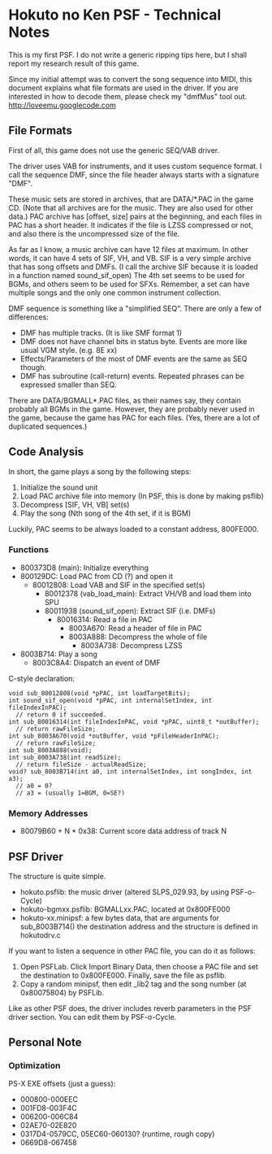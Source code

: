 Hokuto no Ken PSF - Technical Notes
===================================

This is my first PSF. I do not write a generic ripping tips here,
but I shall report my research result of this game.

Since my initial attempt was to convert the song sequence into MIDI,
this document explains what file formats are used in the driver.
If you are interested in how to decode them, please check my "dmfMus" tool out.
<http://loveemu.googlecode.com>

File Formats
------------

First of all, this game does not use the generic SEQ/VAB driver.

The driver uses VAB for instruments, and it uses custom sequence format.
I call the sequence DMF, since the file header always starts with a signature "DMF".

These music sets are stored in archives, that are DATA/*.PAC in the game CD.
(Note that all archives are for the music. They are also used for other data.)
PAC archive has [offset, size] pairs at the beginning, and each files in PAC
has a short header. It indicates if the file is LZSS compressed or not,
and also there is the uncompressed size of the file.

As far as I know, a music archive can have 12 files at maximum.
In other words, it can have 4 sets of SIF, VH, and VB.
SIF is a very simple archive that has song offsets and DMFs.
(I call the archive SIF because it is loaded in a function named sound_sif_open)
The 4th set seems to be used for BGMs, and others seem to be used for SFXs.
Remember, a set can have multiple songs and the only one common instrument collection.

DMF sequence is something like a "simplified SEQ". There are only a few of differences:

- DMF has multiple tracks. (It is like SMF format 1)
- DMF does not have channel bits in status byte. Events are more like usual VGM style. (e.g. 8E xx)
- Effects/Parameters of the most of DMF events are the same as SEQ though.
- DMF has subroutine (call-return) events. Repeated phrases can be expressed smaller than SEQ.

There are DATA/BGMALL*.PAC files, as their names say, they contain probably all BGMs in the game.
However, they are probably never used in the game, because the game has PAC for each files.
(Yes, there are a lot of duplicated sequences.)

Code Analysis
-------------

In short, the game plays a song by the following steps:

1. Initialize the sound unit
2. Load PAC archive file into memory (In PSF, this is done by making psflib)
3. Decompress [SIF, VH, VB] set(s)
4. Play the song (Nth song of the 4th set, if it is BGM)

Luckily, PAC seems to be always loaded to a constant address, 800FE000.

### Functions ###

- 800373D8 (main): Initialize everything
- 800129DC: Load PAC from CD (?) and open it
  - 80012808: Load VAB and SIF in the specified set(s)
    - 80012378 (vab_load_main): Extract VH/VB and load them into SPU
    - 80011938 (sound_sif_open): Extract SIF (i.e. DMFs)
      - 80016314: Read a file in PAC
        - 8003A670: Read a header of file in PAC
        - 8003A888: Decompress the whole of file
          - 8003A738: Decompress LZSS
- 8003B714: Play a song
  - 8003C8A4: Dispatch an event of DMF

C-style declaration:

~~~~~~~~~~~~~~~~~~~~~~~~~~~~~~~~~~~~~~~~~~~~~~~~~~~~~~~~~~~~
void sub_80012808(void *pPAC, int loadTargetBits);
int sound_sif_open(void *pPAC, int internalSetIndex, int fileIndexInPAC);
  // return 0 if succeeded.
int sub_80016314(int fileIndexInPAC, void *pPAC, uint8_t *outBuffer);
  // return rawFileSize;
int sub_8003A670(void *outBuffer, void *pFileHeaderInPAC);
  // return rawFileSize;
int sub_8003A888(void);
int sub_8003A738(int readSize);
  // return fileSize - actualReadSize;
void? sub_8003B714(int a0, int internalSetIndex, int songIndex, int a3);
  // a0 = 0?
  // a3 = (usually 1=BGM, 0=SE?)
~~~~~~~~~~~~~~~~~~~~~~~~~~~~~~~~~~~~~~~~~~~~~~~~~~~~~~~~~~~~

### Memory Addresses ###

- 80079B60 + N * 0x38: Current score data address of track N

PSF Driver
----------

The structure is quite simple.

- hokuto.psflib: the music driver (altered SLPS_029.93, by using PSF-o-Cycle)
- hokuto-bgmxx.psflib: BGMALLxx.PAC, located at 0x800FE000
- hokuto-xx.minipsf: a few bytes data, that are arguments for sub_8003B714()
  the destination address and the structure is defined in hokutodrv.c

If you want to listen a sequence in other PAC file, you can do it as follows:

1. Open PSFLab. Click Import Binary Data, then choose a PAC file and
   set the destination to 0x800FE000. Finally, save the file as psflib.
2. Copy a random minipsf, then edit _lib2 tag and the song number (at 0x80075804) by PSFLib.

Like as other PSF does, the driver includes reverb parameters in the PSF driver section.
You can edit them by PSF-o-Cycle.

Personal Note
-------------

### Optimization ###

PS-X EXE offsets (just a guess):

- 000800-000EEC
- 001FD8-003F4C
- 006200-006C84
- 02AE70-02E820
- 0317D4-0579CC, 05EC60-060130? (runtime, rough copy)
- 0669D8-067458
